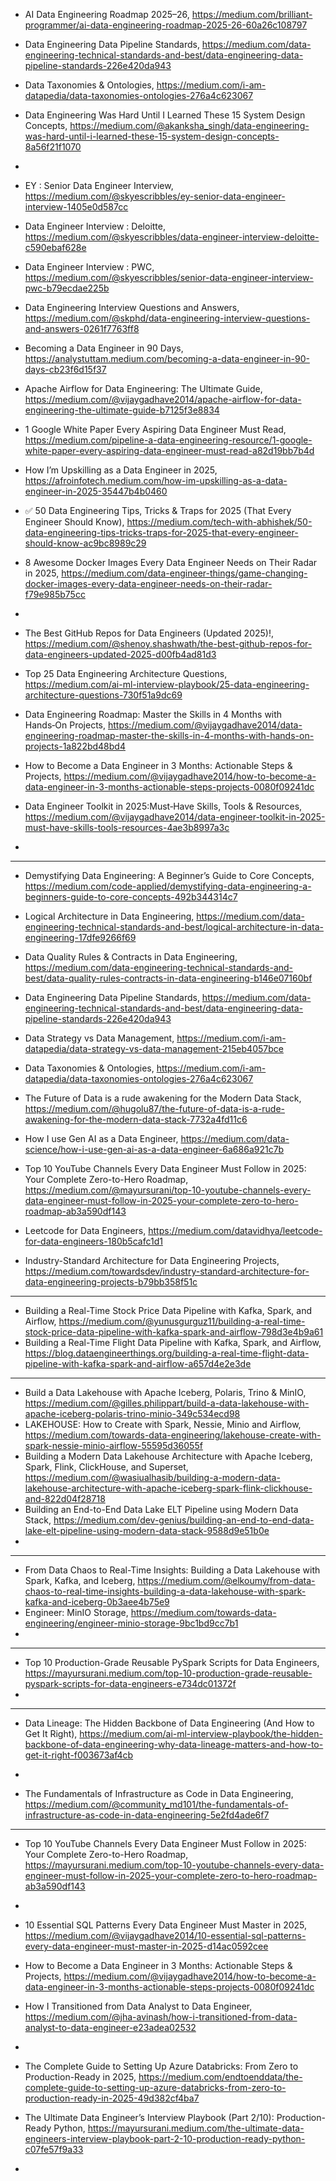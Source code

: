 

- AI Data Engineering Roadmap 2025–26, https://medium.com/brilliant-programmer/ai-data-engineering-roadmap-2025-26-60a26c108797
- Data Engineering Data Pipeline Standards, https://medium.com/data-engineering-technical-standards-and-best/data-engineering-data-pipeline-standards-226e420da943
- Data Taxonomies & Ontologies, https://medium.com/i-am-datapedia/data-taxonomies-ontologies-276a4c623067
- Data Engineering Was Hard Until I Learned These 15 System Design Concepts, https://medium.com/@akanksha_singh/data-engineering-was-hard-until-i-learned-these-15-system-design-concepts-8a56f21f1070
- 



 - EY : Senior Data Engineer Interview, https://medium.com/@skyescribbles/ey-senior-data-engineer-interview-1405e0d587cc
 - Data Engineer Interview : Deloitte, https://medium.com/@skyescribbles/data-engineer-interview-deloitte-c590ebaf628e
 - Data Engineer Interview : PWC, https://medium.com/@skyescribbles/senior-data-engineer-interview-pwc-b79ecdae225b
 - Data Engineering Interview Questions and Answers, https://medium.com/@skphd/data-engineering-interview-questions-and-answers-0261f7763ff8
 - Becoming a Data Engineer in 90 Days, https://analystuttam.medium.com/becoming-a-data-engineer-in-90-days-cb23f6d15f37
 - Apache Airflow for Data Engineering: The Ultimate Guide, https://medium.com/@vijaygadhave2014/apache-airflow-for-data-engineering-the-ultimate-guide-b7125f3e8834
 - 1 Google White Paper Every Aspiring Data Engineer Must Read, https://medium.com/pipeline-a-data-engineering-resource/1-google-white-paper-every-aspiring-data-engineer-must-read-a82d19bb7b4d
 - How I’m Upskilling as a Data Engineer in 2025, https://afroinfotech.medium.com/how-im-upskilling-as-a-data-engineer-in-2025-35447b4b0460
 - ✅ 50 Data Engineering Tips, Tricks & Traps for 2025 (That Every Engineer Should Know), https://medium.com/tech-with-abhishek/50-data-engineering-tips-tricks-traps-for-2025-that-every-engineer-should-know-ac9bc8989c29
 - 8 Awesome Docker Images Every Data Engineer Needs on Their Radar in 2025, https://medium.com/data-engineer-things/game-changing-docker-images-every-data-engineer-needs-on-their-radar-f79e985b75cc
 - 


- The Best GitHub Repos for Data Engineers (Updated 2025)!, https://medium.com/@shenoy.shashwath/the-best-github-repos-for-data-engineers-updated-2025-d00fb4ad81d3
- Top 25 Data Engineering Architecture Questions, https://medium.com/ai-ml-interview-playbook/25-data-engineering-architecture-questions-730f51a9dc69
- Data Engineering Roadmap: Master the Skills in 4 Months with Hands‑On Projects, https://medium.com/@vijaygadhave2014/data-engineering-roadmap-master-the-skills-in-4-months-with-hands-on-projects-1a822bd48bd4
- How to Become a Data Engineer in 3 Months: Actionable Steps & Projects, https://medium.com/@vijaygadhave2014/how-to-become-a-data-engineer-in-3-months-actionable-steps-projects-0080f09241dc
- Data Engineer Toolkit in 2025:Must‑Have Skills, Tools & Resources, https://medium.com/@vijaygadhave2014/data-engineer-toolkit-in-2025-must-have-skills-tools-resources-4ae3b8997a3c
- 


------------------------

- Demystifying Data Engineering: A Beginner’s Guide to Core Concepts, https://medium.com/code-applied/demystifying-data-engineering-a-beginners-guide-to-core-concepts-492b344314c7


- Logical Architecture in Data Engineering, https://medium.com/data-engineering-technical-standards-and-best/logical-architecture-in-data-engineering-17dfe9266f69
- Data Quality Rules & Contracts in Data Engineering, https://medium.com/data-engineering-technical-standards-and-best/data-quality-rules-contracts-in-data-engineering-b146e07160bf
- Data Engineering Data Pipeline Standards, https://medium.com/data-engineering-technical-standards-and-best/data-engineering-data-pipeline-standards-226e420da943
- Data Strategy vs Data Management, https://medium.com/i-am-datapedia/data-strategy-vs-data-management-215eb4057bce
- Data Taxonomies & Ontologies, https://medium.com/i-am-datapedia/data-taxonomies-ontologies-276a4c623067
- The Future of Data is a rude awakening for the Modern Data Stack, https://medium.com/@hugolu87/the-future-of-data-is-a-rude-awakening-for-the-modern-data-stack-7732a4fd11c6
- How I use Gen AI as a Data Engineer, https://medium.com/data-science/how-i-use-gen-ai-as-a-data-engineer-6a686a921c7b
- Top 10 YouTube Channels Every Data Engineer Must Follow in 2025: Your Complete Zero-to-Hero Roadmap, https://medium.com/@mayursurani/top-10-youtube-channels-every-data-engineer-must-follow-in-2025-your-complete-zero-to-hero-roadmap-ab3a590df143
- Leetcode for Data Engineers, https://medium.com/datavidhya/leetcode-for-data-engineers-180b5cafc1d1
- Industry-Standard Architecture for Data Engineering Projects, https://medium.com/towardsdev/industry-standard-architecture-for-data-engineering-projects-b79bb358f51c

 ----------------------------------------------------------------------------------------------------------------------------------------------------------------------------------------------------------
- Building a Real-Time Stock Price Data Pipeline with Kafka, Spark, and Airflow, https://medium.com/@yunusgurguz11/building-a-real-time-stock-price-data-pipeline-with-kafka-spark-and-airflow-798d3e4b9a61
- Building a Real-Time Flight Data Pipeline with Kafka, Spark, and Airflow, https://blog.dataengineerthings.org/building-a-real-time-flight-data-pipeline-with-kafka-spark-and-airflow-a657d4e2e3de
---------------------------------------------------------------------------------------------------------------------------------------------------------------------------------------------------------
 
- Build a Data Lakehouse with Apache Iceberg, Polaris, Trino & MinIO, https://medium.com/@gilles.philippart/build-a-data-lakehouse-with-apache-iceberg-polaris-trino-minio-349c534ecd98
- LAKEHOUSE: How to Create with Spark, Nessie, Minio and Airflow, https://medium.com/towards-data-engineering/lakehouse-create-with-spark-nessie-minio-airflow-55595d36055f
- Building a Modern Data Lakehouse Architecture with Apache Iceberg, Spark, Flink, ClickHouse, and Superset, https://medium.com/@wasiualhasib/building-a-modern-data-lakehouse-architecture-with-apache-iceberg-spark-flink-clickhouse-and-822d04f28718
- Building an End-to-End Data Lake ELT Pipeline using Modern Data Stack, https://medium.com/dev-genius/building-an-end-to-end-data-lake-elt-pipeline-using-modern-data-stack-9588d9e51b0e
- 

------------------------------------------------------------------------------------------------------

- From Data Chaos to Real-Time Insights: Building a Data Lakehouse with Spark, Kafka, and Iceberg, https://medium.com/@elkoumy/from-data-chaos-to-real-time-insights-building-a-data-lakehouse-with-spark-kafka-and-iceberg-0b3aee4b75e9
- Engineer: MinIO Storage, https://medium.com/towards-data-engineering/engineer-minio-storage-9bc1bd9cc7b1
- 

---------------------------------------------------------------------------------------------------------------------------

- Top 10 Production-Grade Reusable PySpark Scripts for Data Engineers, https://mayursurani.medium.com/top-10-production-grade-reusable-pyspark-scripts-for-data-engineers-e734dc01372f
- 

---------------------------------

- Data Lineage: The Hidden Backbone of Data Engineering (And How to Get It Right), https://medium.com/ai-ml-interview-playbook/the-hidden-backbone-of-data-engineering-why-data-lineage-matters-and-how-to-get-it-right-f003673af4cb
- 

- The Fundamentals of Infrastructure as Code in Data Engineering, https://medium.com/@community_md101/the-fundamentals-of-infrastructure-as-code-in-data-engineering-5e2fd4ade6f7

------------------------------------------------------------------------

- Top 10 YouTube Channels Every Data Engineer Must Follow in 2025: Your Complete Zero-to-Hero Roadmap, https://mayursurani.medium.com/top-10-youtube-channels-every-data-engineer-must-follow-in-2025-your-complete-zero-to-hero-roadmap-ab3a590df143
- 


- 10 Essential SQL Patterns Every Data Engineer Must Master in 2025, https://medium.com/@vijaygadhave2014/10-essential-sql-patterns-every-data-engineer-must-master-in-2025-d14ac0592cee
- How to Become a Data Engineer in 3 Months: Actionable Steps & Projects, https://medium.com/@vijaygadhave2014/how-to-become-a-data-engineer-in-3-months-actionable-steps-projects-0080f09241dc
- How I Transitioned from Data Analyst to Data Engineer, https://medium.com/@jha-avinash/how-i-transitioned-from-data-analyst-to-data-engineer-e23adea02532
- 


- The Complete Guide to Setting Up Azure Databricks: From Zero to Production-Ready in 2025, https://medium.com/endtoenddata/the-complete-guide-to-setting-up-azure-databricks-from-zero-to-production-ready-in-2025-49d382cf4ba7
-  The Ultimate Data Engineer’s Interview Playbook (Part 2/10): Production-Ready Python, https://mayursurani.medium.com/the-ultimate-data-engineers-interview-playbook-part-2-10-production-ready-python-c07fe57f9a33
-  
